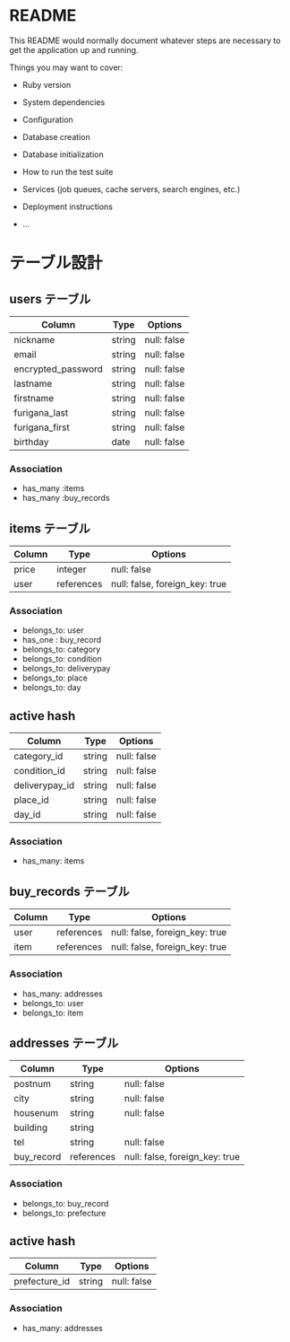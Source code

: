 # README

This README would normally document whatever steps are necessary to get the
application up and running.

Things you may want to cover:

* Ruby version

* System dependencies

* Configuration

* Database creation

* Database initialization

* How to run the test suite

* Services (job queues, cache servers, search engines, etc.)

* Deployment instructions

* ...



# テーブル設計

## users テーブル

| Column             | Type   | Options     |
| -------------------| ------ | ----------- |
| nickname           | string | null: false |
| email              | string | null: false |
| encrypted_password | string | null: false |
| lastname           | string | null: false |
| firstname          | string | null: false |
| furigana_last      | string | null: false |
| furigana_first     | string | null: false |
| birthday           | date   | null: false |

### Association

- has_many :items
- has_many :buy_records


## items テーブル

| Column      | Type       | Options                        |
| ------      | ------     | ------------------------------ |
| price       | integer    | null: false                    |
| user        | references | null: false, foreign_key: true |

### Association

- belongs_to: user
- has_one : buy_record
- belongs_to: category
- belongs_to: condition
- belongs_to: deliverypay
- belongs_to: place
- belongs_to: day
 

## active hash

| Column         | Type       | Options                        |
| -------------- | ---------- | ------------------------------ |
| category_id    | string     | null: false                    |
| condition_id   | string     | null: false                    |
| deliverypay_id | string     | null: false                    |
| place_id       | string     | null: false                    |
| day_id         | string     | null: false                    |

### Association

- has_many: items


## buy_records テーブル

| Column | Type       | Options                        |
| ------ | ---------- | ------------------------------ |
| user   | references | null: false, foreign_key: true |
| item   | references | null: false, foreign_key: true |

### Association

- has_many: addresses
- belongs_to: user
- belongs_to: item


## addresses テーブル

| Column     | Type       | Options                        |
| ------     | ---------- | ------------------------------ |
| postnum    | string     | null: false                    |
| city       | string     | null: false                    |
| housenum   | string     | null: false                    |
| building   | string     |                                |
| tel        | string     | null: false                    |
| buy_record | references | null: false, foreign_key: true |

### Association

- belongs_to: buy_record
- belongs_to: prefecture


## active hash
| Column         | Type       | Options             |
| -------------- | ---------- | ------------------- |
| prefecture_id  | string     | null: false         |

### Association

- has_many: addresses